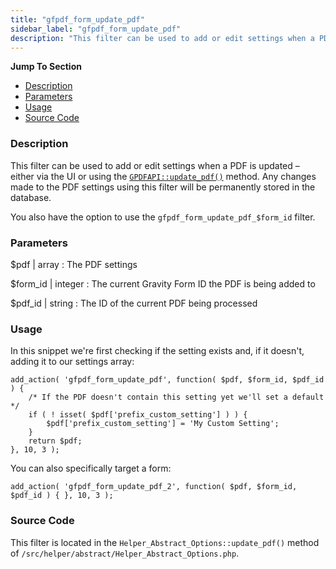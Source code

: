 ```yaml
---
title: "gfpdf_form_update_pdf"
sidebar_label: "gfpdf_form_update_pdf"
description: "This filter can be used to add or edit settings when a PDF is updated – either via the UI or using the GPDFAPI::update_pdf() method."
---
```


**Jump To Section**

* [Description](#description)
* [Parameters](#parameters)
* [Usage](#usage)
* [Source Code](#source-code)

### Description 

This filter can be used to add or edit settings when a PDF is updated – either via the UI or using the [`GPDFAPI::update_pdf()`](api_update_pdf.md) method. Any changes made to the PDF settings using this filter will be permanently stored in the database. 

You also have the option to use the `gfpdf_form_update_pdf_$form_id` filter.

### Parameters 

$pdf | array
:    The PDF settings

$form_id | integer 
:    The current Gravity Form ID the PDF is being added to

$pdf_id | string
:    The ID of the current PDF being processed

### Usage 

In this snippet we're first checking if the setting exists and, if it doesn't, adding it to our settings array:

```
add_action( 'gfpdf_form_update_pdf', function( $pdf, $form_id, $pdf_id ) {
	/* If the PDF doesn't contain this setting yet we'll set a default */
	if ( ! isset( $pdf['prefix_custom_setting'] ) ) {
		$pdf['prefix_custom_setting'] = 'My Custom Setting';
	}
	return $pdf;
}, 10, 3 );
```

You can also specifically target a form: 

```
add_action( 'gfpdf_form_update_pdf_2', function( $pdf, $form_id, $pdf_id ) { }, 10, 3 );
```

### Source Code 

This filter is located in the `Helper_Abstract_Options::update_pdf()` method of `/src/helper/abstract/Helper_Abstract_Options.php`.